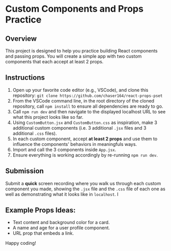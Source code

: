 # Custom Components and Props Practice

## Overview
This project is designed to help you practice building React components and passing props. You will create a simple app with two custom components that each accept at least 2 props.

## Instructions
1. Open up your  favorite code editor (e.g., VSCode), and clone this repository: `git clone https://github.com/chaser164/react-props-pset`
2. From the VSCode command line, in the root directory of the cloned repository, call `npm install` to ensure all dependencies are ready to go.
3. Call `npm run dev` and then navigate to the displayed localhost URL to see what this project looks like so far.
4. Using `CustomButton.jsx` and `CustomButton.css` as inspiration, make 3 additional custom components (i.e. 3 additional `.jsx` files and 3 additional `.css` files). 
5. In each custom component, accept **at least 2 props** and use them to influence the components' behaviors in meaningfuls ways.
6. Import and call the 3 components inside `App.jsx`.
7. Ensure everything is working accordingly by re-running `npm run dev`.

## Submission

Submit a **quick** screen recording where you walk us through each custom component you made, showing the `.jsx` file and the `.css` file of each one as well as demonstrating what it looks like in `localhost`. I  

## Example Props Ideas:
- Text content and background color for a card.
- A name and age for a user profile component.
- URL prop that embeds a link.



Happy coding!
